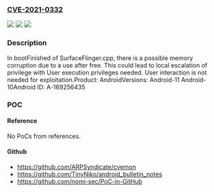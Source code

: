 ### [CVE-2021-0332](https://cve.mitre.org/cgi-bin/cvename.cgi?name=CVE-2021-0332)
![](https://img.shields.io/static/v1?label=Product&message=Android&color=blue)
![](https://img.shields.io/static/v1?label=Version&message=n%2Fa&color=blue)
![](https://img.shields.io/static/v1?label=Vulnerability&message=Elevation%20of%20privilege&color=brighgreen)

### Description

In bootFinished of SurfaceFlinger.cpp, there is a possible memory corruption due to a use after free. This could lead to local escalation of privilege with User execution privileges needed. User interaction is not needed for exploitation.Product: AndroidVersions: Android-11 Android-10Android ID: A-169256435

### POC

#### Reference
No PoCs from references.

#### Github
- https://github.com/ARPSyndicate/cvemon
- https://github.com/TinyNiko/android_bulletin_notes
- https://github.com/nomi-sec/PoC-in-GitHub

